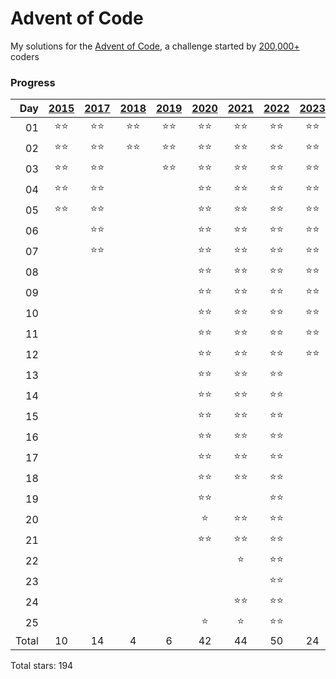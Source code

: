 # Advent of Code

My solutions for the [Advent of Code](https://adventofcode.com), a challenge started by [200,000+](https://adventofcode.com/2023/stats) coders

### Progress
| Day |[2015](https://adventofcode.com/2015)|[2017](https://adventofcode.com/2017)|[2018](https://adventofcode.com/2018)|[2019](https://adventofcode.com/2019)|[2020](https://adventofcode.com/2020)|[2021](https://adventofcode.com/2021)|[2022](https://adventofcode.com/2022)|[2023](https://adventofcode.com/2023)|
| --: | :--------: | :--------: | :--------: | :--------: | :--------: | :--------: | :--------: | :--------: |
| 01  |:star::star:|:star::star:|:star::star:|:star::star:|:star::star:|:star::star:|:star::star:|:star::star:
| 02  |:star::star:|:star::star:|:star::star:|:star::star:|:star::star:|:star::star:|:star::star:|:star::star:
| 03  |:star::star:|:star::star:||:star::star:|:star::star:|:star::star:|:star::star:|:star::star:
| 04  |:star::star:|:star::star:|||:star::star:|:star::star:|:star::star:|:star::star:
| 05  |:star::star:|:star::star:|||:star::star:|:star::star:|:star::star:|:star::star:
| 06  ||:star::star:|||:star::star:|:star::star:|:star::star:|:star::star:
| 07  ||:star::star:|||:star::star:|:star::star:|:star::star:|:star::star:
| 08  |||||:star::star:|:star::star:|:star::star:|:star::star:
| 09  |||||:star::star:|:star::star:|:star::star:|:star::star:
| 10  |||||:star::star:|:star::star:|:star::star:|:star::star:
| 11  |||||:star::star:|:star::star:|:star::star:|:star::star:
| 12  |||||:star::star:|:star::star:|:star::star:|:star::star:
| 13  |||||:star::star:|:star::star:|:star::star:|
| 14  |||||:star::star:|:star::star:|:star::star:|
| 15  |||||:star::star:|:star::star:|:star::star:|
| 16  |||||:star::star:|:star::star:|:star::star:|
| 17  |||||:star::star:|:star::star:|:star::star:|
| 18  |||||:star::star:|:star::star:|:star::star:|
| 19  |||||:star::star:||:star::star:|
| 20  |||||:star:|:star::star:|:star::star:|
| 21  |||||:star::star:|:star::star:|:star::star:|
| 22  ||||||:star:|:star::star:|
| 23  |||||||:star::star:|
| 24  ||||||:star::star:|:star::star:|
| 25  |||||:star:|:star:|:star::star:|
| Total | 10 | 14 | 4 | 6 | 42 | 44 | 50 | 24 

Total stars: 194